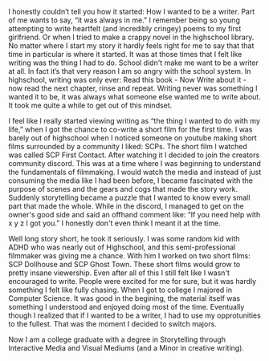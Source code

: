 I honestly couldn’t tell you how it started: How I wanted to be a writer. Part of me wants
to say, “it was always in me.” I remember being so young attempting to write heartfelt (and
incredibly cringey) poems to my first girlfriend. Or when I tried to make a crappy novel in the
highschool library. No matter where I start my story it hardly feels right for me to say that that
time in particular is where it started. It was at those times that I felt like writing was the thing I
had to do. School didn't make me want to be a writer at all. In fact it’s that very reason I am so
angry with the school system. In highschool, writing was only ever: Read this book - Now Write
about it - now read the next chapter, rinse and repeat. Writing never was something I wanted it to
be, it was always what someone else wanted me to write about. It took me quite a while to get
out of this mindset.

I feel like I really started viewing writing as “the thing I wanted to do with my life,”
when I got the chance to co-write a short film for the first time. I was barely out of highschool
when I noticed someone on youtube making short films surrounded by a community I liked:
SCPs. The short film I watched was called SCP First Contact. After watching it I decided to join the
creators community discord. This was at a time where I was beginning to understand the
fundamentals of filmmaking. I would watch the media and instead of just consuming the media
like I had been before, I became fascinated with the purpose of scenes and the gears and cogs
that made the story work. Suddenly storytelling became a puzzle that I wanted to know every small
part that made the whole. While in the discord, I managed to get on the owner's good
side and said an offhand comment like: “If you need help with x y z I got you.” I honestly don't
even think I meant it at the time.

Well long story short, he took it seriously. I was some random kid with ADHD who was nearly out of Highschool, 
and this semi-professional filmmaker was giving me a chance. With him I worked on two short films:
SCP Dollhouse and SCP Ghost Town. These short films would grow to pretty insane viewership. 
Even after all of this I still felt like I wasn't encouraged to write. People were excited for me for sure,
but it was hardly something I felt like fully chasing. When I got to college I majored in Computer Science.
It was good in the begining, the material itself was something I understood and enjoyed doing most of the time.
Eventually though I realized that if I wanted to be a writer, I had to use my opprotunities to the fullest. That 
was the moment I decided to switch majors.

Now I am a college graduate with a degree in Storytelling through Interactive Media and Visual Mediums (and a Minor
in creative writing). 
